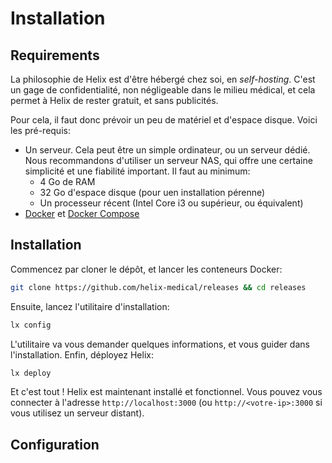 # Installation

## Requirements

La philosophie de Helix est d'être hébergé chez soi, en *self-hosting*. C'est un gage de confidentialité, non négligeable dans le milieu médical, et cela permet à Helix de rester gratuit, et sans publicités.

Pour cela, il faut donc prévoir un peu de matériel et d'espace disque. Voici les pré-requis:

- Un serveur. Cela peut être un simple ordinateur, ou un serveur dédié. Nous recommandons d'utiliser un serveur NAS, qui offre une certaine simplicité et une fiabilité important. Il faut au minimum:
  - 4 Go de RAM
  - 32 Go d'espace disque (pour uen installation pérenne)
  - Un processeur récent (Intel Core i3 ou supérieur, ou équivalent)
- [Docker](https://docs.docker.com/get-docker/) et [Docker Compose](https://docs.docker.com/compose/compose-file/)

## Installation

Commencez par cloner le dépôt, et lancer les conteneurs Docker:
```bash
git clone https://github.com/helix-medical/releases && cd releases
```

Ensuite, lancez l'utilitaire d'installation:
```bash
lx config
```

L'utilitaire va vous demander quelques informations, et vous guider dans l'installation.
Enfin, déployez Helix:
```bash
lx deploy
```

Et c'est tout ! Helix est maintenant installé et fonctionnel. Vous pouvez vous connecter à l'adresse `http://localhost:3000` (ou `http://<votre-ip>:3000` si vous utilisez un serveur distant).

## Configuration
